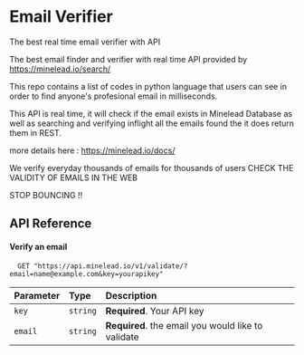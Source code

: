 # Email Verifier
The best real time email verifier with API 


The best email finder and verifier with real time API provided by https://minelead.io/search/

This repo contains a list of codes in python language that users can see in order to find anyone's profesional email in milliseconds.

This API is real time, it will check if the email exists in Minelead Database as well as searching and verifying inflight all the emails found the it does return them in REST.

more details here : https://minelead.io/docs/


We verify everyday thousands of emails
for thousands of users
CHECK THE VALIDITY OF EMAILS IN THE WEB

STOP BOUNCING !!


## API Reference

#### Verify an email

```http
  GET "https://api.minelead.io/v1/validate/?email=name@example.com&key=yourapikey"
```

| Parameter | Type     | Description                |
| :-------- | :------- | :------------------------- |
| `key` | `string` | **Required**. Your API key |
| `email` | `string` | **Required**. the email you would like to validate |
